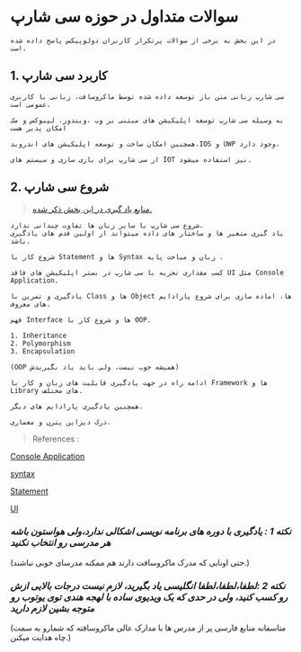 # سوالات متداول در حوزه سی شارپ

`در این بخش به برخی از سوالات پرتکرار کاربران دولوپیکس پاسخ داده شده است.`

## 1. کاربرد سی شارپ

```
سی شارپ زبانی متن باز توسعه داده شده توسط ماکروسافت، زبانی با کاربری عمومی است.

به وسیله سی شارپ توسعه اپلیکیشن های مبتنی بر وب ،ویندوز، لینوکس و مک امکان پذیر هست

همچنین امکان ساخت و توسعه اپلیکیشن های اندروید،IOS و UWP وجود دارد.

از سی شارپ برای بازی سازی و سیستم های IOT نیز استفاده میشود.

```

## 2. شروع سی  شارپ


> [ منابع یاد گیری در این بخش ذکر شده.](./Resources.md)

```
شروع سی شارپ با سایر زبان ها تفاوت چندانی ندارد.
یاد گیری متغیر ها و ساختار های داده میتواند از اولین قدم های یادگیری باشد.

شروع کار با Statement ها و Syntax زبان و مباحث پایه .

کسب مقداری تجربه با سی شارپ در بستر اپلیکیشن های فاقد UI مثل Console Application.

یادگیری و تمرین با Class ها و Object ها، اماده سازی برای شروع پارادایم های معروف.

فهم Interface ها و شروع کار با OOP.

1. Inheritance
2. Polymorphism
3. Encapsulation

(OOP همیشه خوب نیست، ولی باید یاد بگیریدش)

ادامه راه در جهت یادگیری قابلیت های زبان و کار با Framework ها و Library های مختلف.

همچنین یادگیری پارادایم های دیگر.

درک دیزاین پترن و معماری.

```
 > References :

[Console Application](https://en.wikipedia.org/wiki/Console_application)

[syntax](https://en.wikipedia.org/wiki/Syntax)

[Statement](https://en.wikipedia.org/wiki/Statement_(computer_science))

[UI](https://en.wikipedia.org/wiki/User_interface)

### *نکته 1 : یادگیری با دوره های برنامه نویسی اشکالی ندارد،ولی هواستون باشه هر مدرسی رو انتخاب نکنید*

(حتی اونایی که مدرک ماکروسافت دارند هم ممکنه مدرسای خوبی نباشند.)



### *نکته 2 :لطفا،لطفا،لطفا انگلیسی یاد بگیرید، لازم نیست درجات بالایی ازش رو کسب کنید، ولی در حدی که یک ویدیوی ساده با لهجه هندی توی یوتوب رو متوجه بشین لازم دارید*


(متاسفانه منابع فارسی پر از مدرس ها با مدارک عالی ماکروسافته که شمارو به سمت چاه هدایت میکنن.)
